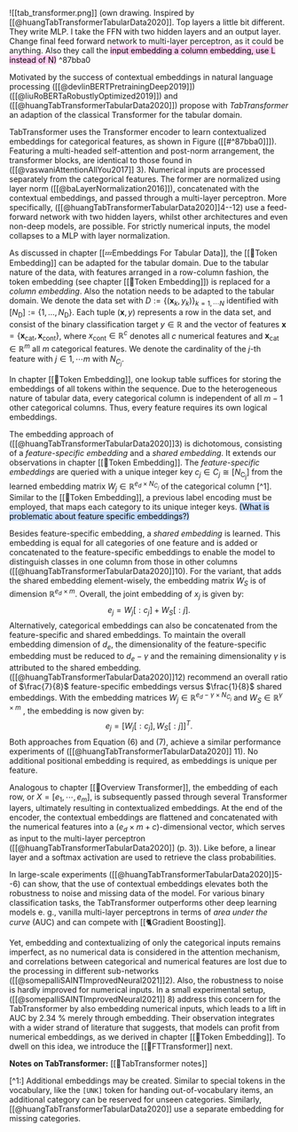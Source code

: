 

![[tab_transformer.png]]
(own drawing. Inspired by [[@huangTabTransformerTabularData2020]]. Top layers a little bit different. They write MLP. I take the FFN with two hidden layers and an output layer. Change final feed forward network to multi-layer perceptron, as it could be anything. Also they call the <mark style="background: #FFB8EBA6;">input embedding a column embedding, use L instead of N)</mark> ^87bba0

Motivated by the success of contextual embeddings in natural language processing ([[@devlinBERTPretrainingDeep2019]]) ([[@liuRoBERTaRobustlyOptimized2019]]) and ([[@huangTabTransformerTabularData2020]]) propose with *TabTransformer* an adaption of the classical Transformer for the tabular domain. 

TabTransformer uses the Transformer encoder to learn contextualized embeddings for categorical features, as shown in Figure ([[#^87bba0]]]).  Featuring a multi-headed self-attention and post-norm arrangement, the transformer blocks, are identical to those found in ([[@vaswaniAttentionAllYou2017]] 3). Numerical inputs are processed separately from the categorical features. The former are normalized using layer norm ([[@baLayerNormalization2016]]), concatenated with the contextual embeddings, and passed through a multi-layer perceptron. More specifically, ([[@huangTabTransformerTabularData2020]]4--12) use a feed-forward network with two hidden layers, whilst other architectures and even non-deep models, are possible. For strictly numerical inputs, the model collapses to a MLP with layer normalization.

As discussed in chapter [[💤Embeddings For Tabular Data]], the [[🛌Token Embedding]] can be adapted for the tabular domain. Due to the tabular nature of the data, with features arranged in a row-column fashion, the token embedding (see chapter [[🛌Token Embedding]]) is replaced for a *column embedding*. Also the notation needs to be adapted to the tabular domain. We denote the data set with $D:=\left\{\left(\mathbf{x}_k, y_k\right) \right\}_{k=1,\cdots N}$ identified with $\left[N_{\mathrm{D}}\right]:=\left\{1, \ldots, N_{\mathrm{D}}\right\}$.  Each tuple $(\boldsymbol{x}, y)$ represents a row in the data set, and consist of the binary classification target $y \in \mathbb{R}$ and the vector of features $\boldsymbol{x} = \left\{\boldsymbol{x}_{\text{cat}}, \boldsymbol{x}_{\text{cont}}\right\}$, where $x_{\text{cont}} \in \mathbb{R}^c$ denotes all $c$ numerical features and $\boldsymbol{x}_{\text{cat}}\in \mathbb{R}^{m}$ all $m$ categorical features. We denote the cardinality of the $j$-th feature with $j \in 1, \cdots m$ with $N_{C_j}$.

In chapter [[🛌Token Embedding]], one lookup table suffices for storing the embeddings of all tokens within the sequence. Due to the heterogeneous nature of tabular data, every categorical column is independent of all $m-1$ other categorical columns. Thus, every feature requires its own logical embeddings.

The embedding approach of ([[@huangTabTransformerTabularData2020]]3) is dichotomous, consisting of a *feature-specific embedding* and a *shared embedding*. It extends our observations in chapter [[🛌Token Embedding]]. The *feature-specific embeddings* are queried with a unique integer key $c_j \in C_j \cong\left[N_{\mathrm{C_j}}\right]$ from the learned embedding matrix $W_j \in \mathbb{R}^{e_d \times N_{C_j}}$ of the categorical column [^1]. Similar to the [[🛌Token Embedding]], a previous label encoding must be employed, that maps each category to its unique integer keys. <mark style="background: #ADCCFFA6;">(What is problematic about feature specific embeddings?)</mark>

Besides feature-specific embedding, a *shared embedding* is learned. This embedding is equal for all categories of one feature and is added or concatenated to the feature-specific embeddings to enable the model to distinguish classes in one column from those in other columns ([[@huangTabTransformerTabularData2020]]10). For the variant, that adds the shared embedding element-wisely, the embedding matrix $W_S$ is of dimension $\mathbb{R}^{e_d \times m}$. Overall, the joint embedding of $x_j$ is given by:
$$
\tag{6}
e_j = W_j[:c_j] + W_S[:j].
$$
Alternatively, categorical embeddings can also be concatenated from the feature-specific and shared embeddings. To maintain the overall embedding dimension of $d_{e}$, the dimensionality of the feature-specific embedding must be reduced to $d_{e} - \gamma$  and the remaining dimensionality $\gamma$ is attributed to the shared embedding.  ([[@huangTabTransformerTabularData2020]]12) recommend an overall ratio of $\frac{7}{8}$ feature-specific embeddings versus $\frac{1}{8}$ shared embeddings. With the embedding matrices $W_j \in \mathbb{R}^{e_{d} -\gamma \times N_{C_j}}$ and $W_S \in \mathbb{R}^{\gamma \times m}$ , the embedding is now given by:
$$
\tag{7}
e_j = \left[W_j[:c_j], W_S[:j]\right]^T.
$$
Both approaches from Equation $(6)$ and $(7)$, achieve a similar performance experiments of ([[@huangTabTransformerTabularData2020]] 11).  No additional positional embedding is required, as embeddings is unique per feature. 

Analogous to chapter [[🗼Overview Transformer]], the embedding of each row, or $X = [e_1, \cdots, e_m]$, is subsequently passed through several Transformer layers, ultimately resulting in contextualized embeddings. At the end of the encoder, the contextual embeddings are flattened and concatenated with the numerical features into a ($e_{d}  \times m + c$)-dimensional vector, which serves as input to the multi-layer perceptron ([[@huangTabTransformerTabularData2020]] (p. 3)). Like before, a linear layer and a softmax activation are used to retrieve the class probabilities.

In large-scale experiments ([[@huangTabTransformerTabularData2020]]5--6) can show, that the use of contextual embeddings elevates both the robustness to noise and missing data of the model. For various binary classification tasks, the TabTransformer outperforms other deep learning models e. g., vanilla multi-layer perceptrons in terms of *area under the curve* (AUC) and can compete with [[🐈Gradient Boosting]].  

Yet, embedding and contextualizing of only the categorical inputs remains imperfect, as no numerical data is considered in the attention mechanism, and correlations between categorical and numerical features are lost due to the processing in different sub-networks ([[@somepalliSAINTImprovedNeural2021]]2). Also, the robustness to noise is hardly improved for numerical inputs. In a small experimental setup, ([[@somepalliSAINTImprovedNeural2021]] 8) address this concern for the TabTransformer by also embedding numerical inputs, which leads to a lift in AUC by 2.34 % merely through embedding. Their observation integrates with a wider strand of literature that suggests, that models can profit from numerical embeddings, as we derived in chapter [[🛌Token Embedding]]. To dwell on this idea, we introduce the [[🤖FTTransformer]] next.

**Notes on TabTransformer:**
[[🤖TabTransformer notes]]


[^1:] Additional embeddings may be created. Similar to special tokens in the vocabulary, like the $\texttt{[UNK]}$ token for handing out-of-vocabulary items, an additional category can be reserved for unseen categories. Similarly, [[@huangTabTransformerTabularData2020]] use a separate embedding for missing categories.
